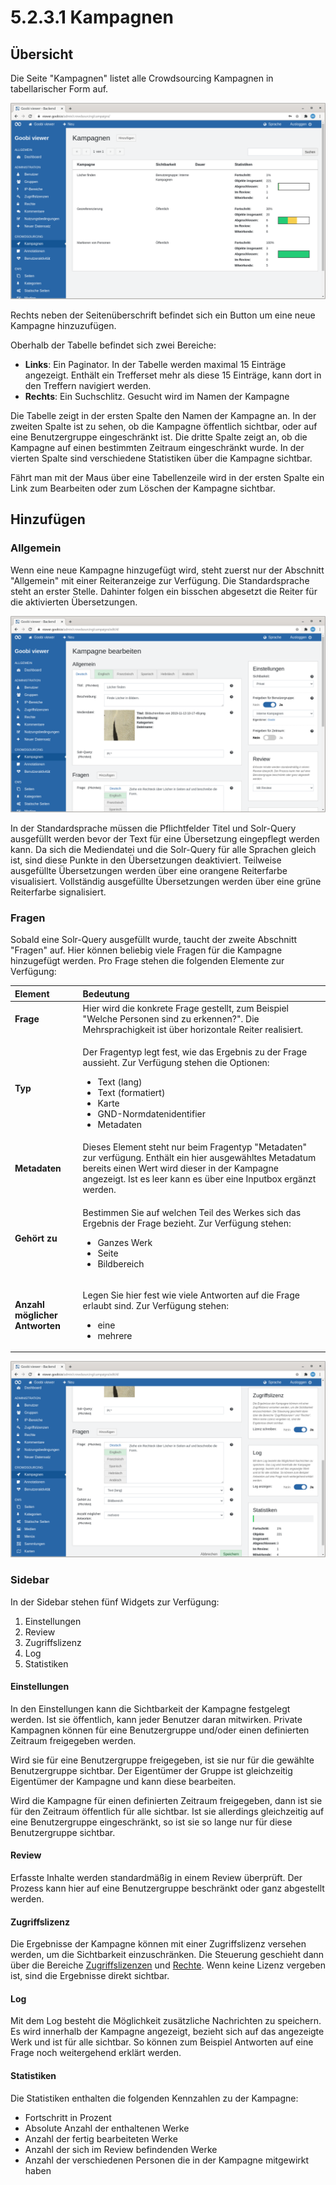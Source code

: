 # 5.2.3.1 Kampagnen

## Übersicht

Die Seite "Kampagnen" listet alle Crowdsourcing Kampagnen in tabellarischer Form auf. 

![&#xDC;bersicht der Crowdsourcing Kampagnen](../../../.gitbook/assets/5.3.1_de_kampagnen.png)

Rechts neben der Seitenüberschrift befindet sich ein Button um eine neue Kampagne hinzuzufügen.

Oberhalb der Tabelle befindet sich zwei Bereiche:

* **Links**: Ein Paginator. In der Tabelle werden maximal 15 Einträge angezeigt. Enthält ein Trefferset mehr als diese 15 Einträge, kann dort in den Treffern navigiert werden.
* **Rechts**: Ein Suchschlitz. Gesucht wird im Namen der Kampagne

Die Tabelle zeigt in der ersten Spalte den Namen der Kampagne an. In der zweiten Spalte ist zu sehen, ob die Kampagne öffentlich sichtbar, oder auf eine Benutzergruppe eingeschränkt ist. Die dritte Spalte zeigt an, ob die Kampagne auf einen bestimmten Zeitraum eingeschränkt wurde. In der vierten Spalte sind verschiedene Statistiken über die Kampagne sichtbar.

Fährt man mit der Maus über eine Tabellenzeile wird in der ersten Spalte ein Link zum Bearbeiten oder zum Löschen der Kampagne sichtbar.

## Hinzufügen

### Allgemein

Wenn eine neue Kampagne hinzugefügt wird, steht zuerst nur der Abschnitt "Allgemein" mit einer Reiteranzeige zur Verfügung. Die Standardsprache steht an erster Stelle. Dahinter folgen ein bisschen abgesetzt die Reiter für die aktivierten Übersetzungen. 

![Abschnitt &quot;Allgemein&quot; sowie Sidebar Widget &quot;Einstellungen&quot; und &quot;Review&quot;](../../../.gitbook/assets/5.3.1_de_bearbeiten1.png)

In der Standardsprache müssen die Pflichtfelder Titel und Solr-Query ausgefüllt werden bevor der Text für eine Übersetzung eingepflegt werden kann. Da sich die Mediendatei und die Solr-Query für alle Sprachen gleich ist, sind diese Punkte in den Übersetzungen deaktiviert. Teilweise ausgefüllte Übersetzungen werden über eine orangene Reiterfarbe visualisiert. Vollständig ausgefüllte Übersetzungen werden über eine grüne Reiterfarbe signalisiert. 

### Fragen

Sobald eine Solr-Query ausgefüllt wurde, taucht der zweite Abschnitt "Fragen" auf. Hier können beliebig viele Fragen für die Kampagne hinzugefügt werden. Pro Frage stehen die folgenden Elemente zur Verfügung:

<table>
  <thead>
    <tr>
      <th style="text-align:left">Element</th>
      <th style="text-align:left">Bedeutung</th>
    </tr>
  </thead>
  <tbody>
    <tr>
      <td style="text-align:left"><b>Frage</b>
      </td>
      <td style="text-align:left">Hier wird die konkrete Frage gestellt, zum Beispiel &quot;Welche Personen
        sind zu erkennen?&quot;. Die Mehrsprachigkeit ist &#xFC;ber horizontale
        Reiter realisiert.</td>
    </tr>
    <tr>
      <td style="text-align:left"><b>Typ</b>
      </td>
      <td style="text-align:left">
        <p>Der Fragentyp legt fest, wie das Ergebnis zu der Frage aussieht. Zur Verf&#xFC;gung
          stehen die Optionen:</p>
        <ul>
          <li>Text (lang)</li>
          <li>Text (formatiert)</li>
          <li>Karte</li>
          <li>GND-Normdatenidentifier</li>
          <li>Metadaten</li>
        </ul>
      </td>
    </tr>
    <tr>
      <td style="text-align:left"><b>Metadaten</b>
      </td>
      <td style="text-align:left">Dieses Element steht nur beim Fragentyp &quot;Metadaten&quot; zur verf&#xFC;gung.
        Enth&#xE4;lt ein hier ausgew&#xE4;hltes Metadatum bereits einen Wert wird
        dieser in der Kampagne angezeigt. Ist es leer kann es &#xFC;ber eine Inputbox
        erg&#xE4;nzt werden.</td>
    </tr>
    <tr>
      <td style="text-align:left"><b>Geh&#xF6;rt zu</b>
      </td>
      <td style="text-align:left">
        <p>Bestimmen Sie auf welchen Teil des Werkes sich das Ergebnis der Frage
          bezieht. Zur Verf&#xFC;gung stehen:</p>
        <ul>
          <li>Ganzes Werk</li>
          <li>Seite</li>
          <li>Bildbereich</li>
        </ul>
      </td>
    </tr>
    <tr>
      <td style="text-align:left"><b>Anzahl m&#xF6;glicher Antworten</b>
      </td>
      <td style="text-align:left">
        <p>Legen Sie hier fest wie viele Antworten auf die Frage erlaubt sind. Zur
          Verf&#xFC;gung stehen:</p>
        <ul>
          <li>eine</li>
          <li>mehrere</li>
        </ul>
      </td>
    </tr>
  </tbody>
</table>

![Abschnitt &quot;Fragen&quot; sowie Sidebar Widgets &quot;Zugriffslizenz&quot;, &quot;Log&quot; und &quot;Statistiken&quot;](../../../.gitbook/assets/5.3.1_de_bearbeiten2.png)

### Sidebar

In der Sidebar stehen fünf Widgets zur Verfügung:

1. Einstellungen
2. Review
3. Zugriffslizenz
4. Log
5. Statistiken

#### Einstellungen

In den Einstellungen kann die Sichtbarkeit der Kampagne festgelegt werden. Ist sie öffentlich, kann jeder Benutzer daran mitwirken. Private Kampagnen können für eine Benutzergruppe und/oder einen definierten Zeitraum freigegeben werden. 

Wird sie für eine Benutzergruppe freigegeben, ist sie nur für die gewählte Benutzergruppe sichtbar. Der Eigentümer der Gruppe ist gleichzeitig Eigentümer der Kampagne und kann diese bearbeiten.

Wird die Kampagne für einen definierten Zeitraum freigegeben, dann ist sie für den Zeitraum öffentlich für alle sichtbar. Ist sie allerdings gleichzeitig auf eine Benutzergruppe eingeschränkt, so ist sie so lange nur für diese Benutzergruppe sichtbar.

#### Review

Erfasste Inhalte werden standardmäßig in einem Review überprüft. Der Prozess kann hier auf eine Benutzergruppe beschränkt oder ganz abgestellt werden.

#### Zugriffslizenz

Die Ergebnisse der Kampagne können mit einer Zugriffslizenz versehen werden, um die Sichtbarkeit einzuschränken. Die Steuerung geschieht dann über die Bereiche [Zugriffslizenzen](../5.2.2/5.2.2.4.md) und [Rechte](../5.2.2/5.2.2.5.md). Wenn keine Lizenz vergeben ist, sind die Ergebnisse direkt sichtbar.

#### Log

Mit dem Log besteht die Möglichkeit zusätzliche Nachrichten zu speichern. Es wird innerhalb der Kampagne angezeigt, bezieht sich auf das angezeigte Werk und ist für alle sichtbar. So können zum Beispiel Antworten auf eine Frage noch weitergehend erklärt werden.

#### Statistiken

Die Statistiken enthalten die folgenden Kennzahlen zu der Kampagne:

* Fortschritt in Prozent
* Absolute Anzahl der enthaltenen Werke
* Anzahl der fertig bearbeiteten Werke
* Anzahl der sich im Review befindenden Werke
* Anzahl der verschiedenen Personen die in der Kampagne mitgewirkt haben

